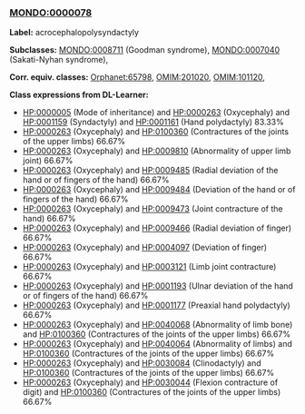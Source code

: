 
### [MONDO:0000078](http://purl.obolibrary.org/obo/MONDO_0000078)
**Label:** acrocephalopolysyndactyly

**Subclasses:** [MONDO:0008711](http://purl.obolibrary.org/obo/MONDO_0008711) (Goodman syndrome), [MONDO:0007040](http://purl.obolibrary.org/obo/MONDO_0007040) (Sakati-Nyhan syndrome), 

**Corr. equiv. classes:** [Orphanet:65798](http://www.orpha.net/ORDO/Orphanet_65798), [OMIM:201020](http://purl.obolibrary.org/obo/OMIM_201020), [OMIM:101120](http://purl.obolibrary.org/obo/OMIM_101120), 

**Class expressions from DL-Learner:**

- [HP:0000005](http://purl.obolibrary.org/obo/HP_0000005) (Mode of inheritance) and [HP:0000263](http://purl.obolibrary.org/obo/HP_0000263) (Oxycephaly) and [HP:0001159](http://purl.obolibrary.org/obo/HP_0001159) (Syndactyly) and [HP:0001161](http://purl.obolibrary.org/obo/HP_0001161) (Hand polydactyly) 83.33%
- [HP:0000263](http://purl.obolibrary.org/obo/HP_0000263) (Oxycephaly) and [HP:0100360](http://purl.obolibrary.org/obo/HP_0100360) (Contractures of the joints of the upper limbs) 66.67%
- [HP:0000263](http://purl.obolibrary.org/obo/HP_0000263) (Oxycephaly) and [HP:0009810](http://purl.obolibrary.org/obo/HP_0009810) (Abnormality of upper limb joint) 66.67%
- [HP:0000263](http://purl.obolibrary.org/obo/HP_0000263) (Oxycephaly) and [HP:0009485](http://purl.obolibrary.org/obo/HP_0009485) (Radial deviation of the hand or of fingers of the hand) 66.67%
- [HP:0000263](http://purl.obolibrary.org/obo/HP_0000263) (Oxycephaly) and [HP:0009484](http://purl.obolibrary.org/obo/HP_0009484) (Deviation of the hand or of fingers of the hand) 66.67%
- [HP:0000263](http://purl.obolibrary.org/obo/HP_0000263) (Oxycephaly) and [HP:0009473](http://purl.obolibrary.org/obo/HP_0009473) (Joint contracture of the hand) 66.67%
- [HP:0000263](http://purl.obolibrary.org/obo/HP_0000263) (Oxycephaly) and [HP:0009466](http://purl.obolibrary.org/obo/HP_0009466) (Radial deviation of finger) 66.67%
- [HP:0000263](http://purl.obolibrary.org/obo/HP_0000263) (Oxycephaly) and [HP:0004097](http://purl.obolibrary.org/obo/HP_0004097) (Deviation of finger) 66.67%
- [HP:0000263](http://purl.obolibrary.org/obo/HP_0000263) (Oxycephaly) and [HP:0003121](http://purl.obolibrary.org/obo/HP_0003121) (Limb joint contracture) 66.67%
- [HP:0000263](http://purl.obolibrary.org/obo/HP_0000263) (Oxycephaly) and [HP:0001193](http://purl.obolibrary.org/obo/HP_0001193) (Ulnar deviation of the hand or of fingers of the hand) 66.67%
- [HP:0000263](http://purl.obolibrary.org/obo/HP_0000263) (Oxycephaly) and [HP:0001177](http://purl.obolibrary.org/obo/HP_0001177) (Preaxial hand polydactyly) 66.67%
- [HP:0000263](http://purl.obolibrary.org/obo/HP_0000263) (Oxycephaly) and [HP:0040068](http://purl.obolibrary.org/obo/HP_0040068) (Abnormality of limb bone) and [HP:0100360](http://purl.obolibrary.org/obo/HP_0100360) (Contractures of the joints of the upper limbs) 66.67%
- [HP:0000263](http://purl.obolibrary.org/obo/HP_0000263) (Oxycephaly) and [HP:0040064](http://purl.obolibrary.org/obo/HP_0040064) (Abnormality of limbs) and [HP:0100360](http://purl.obolibrary.org/obo/HP_0100360) (Contractures of the joints of the upper limbs) 66.67%
- [HP:0000263](http://purl.obolibrary.org/obo/HP_0000263) (Oxycephaly) and [HP:0030084](http://purl.obolibrary.org/obo/HP_0030084) (Clinodactyly) and [HP:0100360](http://purl.obolibrary.org/obo/HP_0100360) (Contractures of the joints of the upper limbs) 66.67%
- [HP:0000263](http://purl.obolibrary.org/obo/HP_0000263) (Oxycephaly) and [HP:0030044](http://purl.obolibrary.org/obo/HP_0030044) (Flexion contracture of digit) and [HP:0100360](http://purl.obolibrary.org/obo/HP_0100360) (Contractures of the joints of the upper limbs) 66.67%


